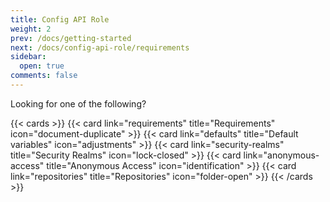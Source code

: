 ```yaml
---
title: Config API Role
weight: 2
prev: /docs/getting-started
next: /docs/config-api-role/requirements
sidebar:
  open: true
comments: false
---
```


Looking for one of the following?

<!--more-->

{{< cards >}}
  {{< card link="requirements" title="Requirements" icon="document-duplicate" >}}
  {{< card link="defaults" title="Default variables" icon="adjustments" >}}
  {{< card link="security-realms" title="Security Realms" icon="lock-closed" >}}
  {{< card link="anonymous-access" title="Anonymous Access" icon="identification" >}}
  {{< card link="repositories" title="Repositories" icon="folder-open" >}}
{{< /cards >}}
